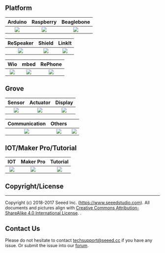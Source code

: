 
## Platform

| **Arduino**  |    **Raspberry**  |    **Beaglebone**   | 
|:---:|:---:|:---:|
|[![](https://github.com/SeeedDocument/wiki_english/raw/master/docs/images/arduino.png)](http://wiki.seeedstudio.com/Arduino)   |  [![](https://github.com/SeeedDocument/wiki_english/raw/master/docs/images/Respberry%20Pi.png)](http://wiki.seeedstudio.com/Raspberry_Pi) |[![](https://github.com/SeeedDocument/wiki_english/raw/master/docs/images/Beaglebone.png)](http://wiki.seeedstudio.com/BeagleBone)  |

|  **ReSpeaker**     |    **Shield**   |  **LinkIt** | 
|:---:|:---:|:---:|
| [![](https://github.com/SeeedDocument/wiki_english/raw/master/docs/images/ReSpeaker.png)](http://wiki.seeedstudio.com/ReSpeaker)    |[![](https://github.com/SeeedDocument/wiki_english/raw/master/docs/images/Shield.png)](http://wiki.seeedstudio.com/Shield)    |[![](https://github.com/SeeedDocument/wiki_english/raw/master/docs/images/LinkIt.png)](http://wiki.seeedstudio.com/LinkIt)   |

| **Wio**  |    **mbed**  |    **RePhone**   |  
|:---:|:---:|:---:|
|[![](https://github.com/SeeedDocument/wiki_english/raw/master/docs/images/Wio.png)](http://wiki.seeedstudio.com/Wio)   |[![](https://github.com/SeeedDocument/wiki_english/raw/master/docs/images/arch%20ble.jpg)](http://wiki.seeedstudio.com/mbed)   |[![](https://github.com/SeeedDocument/wiki_english/raw/master/docs/images/Rephone.png)](http://wiki.seeedstudio.com/RePhone)    |


## Grove

| **Sensor**  |    **Actuator**  |    **Display**   | 
|:---:|:---:|:---:|
|[![](https://github.com/SeeedDocument/wiki_english/raw/master/docs/images/Grove_Sensor.jpg)](http://wiki.seeedstudio.com/Sensor)    |[![](https://github.com/SeeedDocument/wiki_english/raw/master/docs/images/Grove_Actuator.jpg)](http://wiki.seeedstudio.com/Actuator)    |[![](https://github.com/SeeedDocument/wiki_english/raw/master/docs/images/Grove_Display.jpg)](http://wiki.seeedstudio.com/Display)    |

| **Communication**  |   **Others**    |       |  
|:---:|:---:|:---:|
|[![](https://github.com/SeeedDocument/wiki_english/raw/master/docs/images/Grove_Communication.jpg)](http://wiki.seeedstudio.com/Communication)    |[![](https://github.com/SeeedDocument/wiki_english/raw/master/docs/images/Grove_Others.JPG)](http://wiki.seeedstudio.com/Others)    |![](https://github.com/SeeedDocument/wiki_english/raw/master/docs/images/empty.png)   |


## IOT/Maker Pro/Tutorial

| **IOT**  |**Maker Pro**| **Tutorial**|  
|:---:|:---:|:---:|
|[![](https://github.com/SeeedDocument/wiki_english/raw/master/docs/images/IOT.jpg)](http://wiki.seeedstudio.com/IoT)    |[![](https://github.com/SeeedDocument/wiki_english/raw/master/docs/images/MakerPro.png)](http://wiki.seeedstudio.com/MakerPro)    |[![](https://github.com/SeeedDocument/wiki_english/raw/master/docs/images/Tutotial.png)](http://wiki.seeedstudio.com/Tutorial)   |

## Copyright/License
-------
Copyright (c) 2018-2017 Seeed Inc. (https://www.seeedstudio.com). All documents and pictures align with <a rel="license" href="http://creativecommons.org/licenses/by-sa/4.0/">Creative Commons Attribution-ShareAlike 4.0 International License</a>. <a rel="license" href="http://creativecommons.org/licenses/by-sa/4.0/"> </a>.

## Contact Us

Please do not hesitate to contact [techsupport@seeed.cc](techsupport@seeed.cc) if you have any issue. Or submit the issue into our [forum](http://seeedstudio.com/forum/). 
